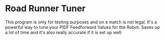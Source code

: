 # Road Runner Tuner
This program is only for testing purposes and on a match is not legal. It's a powerful way to tune your PIDF Feedforward Values for the Robot. Saves up a lot of time and it's also really accurate if it is set up well.


